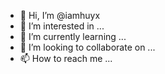 - 👋 Hi, I’m @iamhuyx
- 👀 I’m interested in ...
- 🌱 I’m currently learning ...
- 💞️ I’m looking to collaborate on ...
- 📫 How to reach me ...

<!---
iamhuyx/iamhuyx is a ✨ special ✨ repository because its `README.md` (this file) appears on your GitHub profile.
You can click the Preview link to take a look at your changes.
--->
